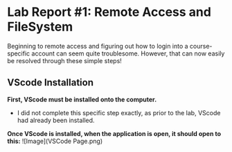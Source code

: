 # Lab Report #1: Remote Access and FileSystem 

Beginning to remote access and figuring out how to login into a course-specific 
account can seem quite troublesome. However, that can now easily be resolved through 
these simple steps!


## VScode Installation 

**First, VScode must be installed onto the computer.** 
* I did not complete this specific step exactly, as prior to the lab, VScode had
already been installed.

**Once VScode is installed, when the application is open, it should open to this:**
![Image](VSCode Page.png)
